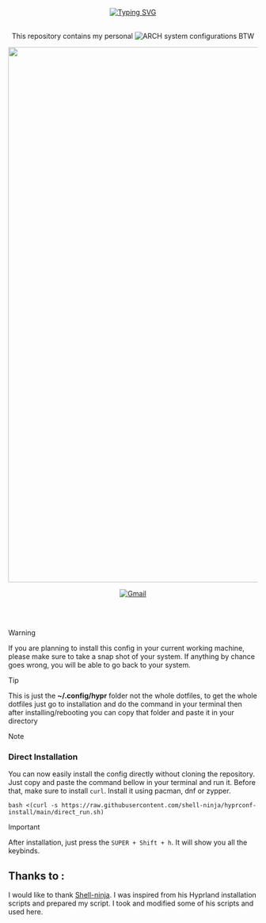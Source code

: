 <a id="top"></a>

<div align="center">
<a href="https://git.io/typing-svg"><img src="https://readme-typing-svg.demolab.com?font=Blood&weight=300&size=37&duration=3000&pause=100&color=6391a8&background=601D6E00&center=true&vCenter=true&repeat=true&random=FALSO&width=660&height=90&lines=Hyprland+Dotfiles" alt="Typing SVG"/></a>
</div>

<br>

<p align="center">This repository contains my personal <img src="https://img.shields.io/badge/Arch_Linux-1793D1?style=for-the-badge&logo=arch-linux&logoColor=white" alt="ARCH">  system configurations BTW</p>

<p align="center">
<img src="https://i.ibb.co/ZRLxS4Wf/photo-2025-07-29-16-18-39.jpg" alt="dotfiles" width="1920" height="1080" />
</p>

<div align="center">
  
[![Gmail](https://img.shields.io/badge/Gmail-D14836?style=for-the-badge&logo=gmail&logoColor=white)](mailto:hyodu8@gmail.com)

</div>
<br><br>
 
> [!WARNING]
> If you are planning to install this config in your current working machine, please make sure to take a snap shot of your system. If anything by chance goes wrong, you will be able to go back to your system.

> [!TIP]
> This is just the **~/.config/hypr** folder not the whole dotfiles, to get the whole dotfiles just go to installation and do the command in your terminal then after installing/rebooting you can copy that folder and paste it in your directory

> [!NOTE]
> ### Direct Installation
>
> You can now easily install the config directly without cloning the repository. Just copy and paste the command bellow in your terminal and run it. Before that, make sure to install `curl`. Install it using pacman, dnf or zypper.

```
bash <(curl -s https://raw.githubusercontent.com/shell-ninja/hyprconf-install/main/direct_run.sh)
```

> [!IMPORTANT]
>
> After installation, just press the `SUPER + Shift + h`. It will show you all the keybinds.


## Thanks to :

I would like to thank [Shell-ninja](https://github.com/shell-ninja). I was inspired from his Hyprland installation scripts and prepared my script. I took and modified some of his scripts and used here.
